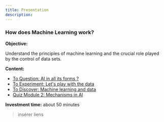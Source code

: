 ```yaml
---
title: Presentation
description:
---
```

### How does Machine Learning work?

**Objective:**

Understand the principles of machine learning and the crucial role played by the control of data sets.

**Content:**

*   [To Question: AI in all its forms ?](../2-1-to-question-ai-in-all-its-forms/2-1-0-ai-in-all-its-forms.html)
*   [To Experiment: Let's play with the data](../2-2-to-experiment-lets-play-with-the-data/2-2-0-tutorial-boosted-with-ai.html)
*   [To Discover: Machine learning and data](../2-3-to-discover-of-machine-learning-data/2-3-0-of-machine-learning-and-data-video.html)
*   [Quiz Module 2: Mechanisms in AI](../2-4-quiz-module-2/2-4-0-quiz-2-mechanisms-in-ai.html)

**Investment time:** about 50 minutes

> insérer liens

